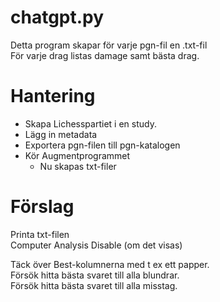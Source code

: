 # chatgpt.py

Detta program skapar för varje pgn-fil en .txt-fil    
För varje drag listas damage samt bästa drag.  

# Hantering

* Skapa Lichesspartiet i en study.
* Lägg in metadata
* Exportera pgn-filen till pgn-katalogen
* Kör Augmentprogrammet
  * Nu skapas txt-filer

# Förslag

Printa txt-filen  
Computer Analysis Disable (om det visas)  

Täck över Best-kolumnerna med t ex ett papper.  
Försök hitta bästa svaret till alla blundrar.  
Försök hitta bästa svaret till alla misstag.  
